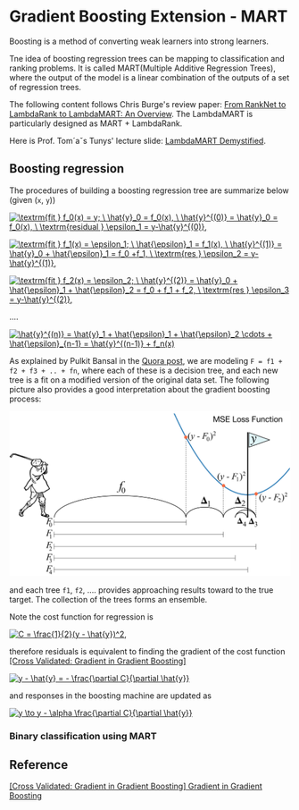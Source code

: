 
# Gradient Boosting Extension - MART


 Boosting is a method of converting weak learners into strong learners. 

Tne idea of boosting regression trees can be mapping to classification and ranking problems. It is called MART(Multiple Additive Regression Trees), where the output of the model is a linear combination of the outputs of a set of regression trees.

The following content follows Chris Burge's review paper: [From RankNet to LambdaRank to LambdaMART: An Overview](https://www.microsoft.com/en-us/research/uploads/prod/2016/02/MSR-TR-2010-82.pdf). The LambdaMART is particularly designed as MART + LambdaRank.

Here is Prof. Tom´aˇs Tunys' lecture slide: [LambdaMART Demystified](https://staff.fnwi.uva.nl/e.kanoulas/wp-content/uploads/Lecture-8-1-LambdaMart-Demystified.pdf).

## Boosting regression

The procedures of building a boosting regression tree are summarize below (given (`x`, `y`))

<a href="https://www.codecogs.com/eqnedit.php?latex=\textrm{fit&space;}&space;f_0(x)&space;=&space;y;&space;\&space;\hat{y}_0&space;=&space;f_0(x),&space;\&space;\hat{y}^{(0)}&space;=&space;\hat{y}_0&space;=&space;f_0(x),&space;\&space;\textrm{residual&space;}&space;\epsilon_1&space;=&space;y-\hat{y}^{(0)}," target="_blank"><img src="https://latex.codecogs.com/gif.latex?\textrm{fit&space;}&space;f_0(x)&space;=&space;y;&space;\&space;\hat{y}_0&space;=&space;f_0(x),&space;\&space;\hat{y}^{(0)}&space;=&space;\hat{y}_0&space;=&space;f_0(x),&space;\&space;\textrm{residual&space;}&space;\epsilon_1&space;=&space;y-\hat{y}^{(0)}," title="\textrm{fit } f_0(x) = y; \ \hat{y}_0 = f_0(x), \ \hat{y}^{(0)} = \hat{y}_0 = f_0(x), \ \textrm{residual } \epsilon_1 = y-\hat{y}^{(0)}," /></a>


<a href="https://www.codecogs.com/eqnedit.php?latex=\textrm{fit&space;}&space;f_1(x)&space;=&space;\epsilon_1;&space;\&space;\hat{\epsilon}_1&space;=&space;f_1(x),&space;\&space;\hat{y}^{(1)}&space;=&space;\hat{y}_0&space;&plus;&space;\hat{\epsilon}_1&space;=&space;f_0&space;&plus;f_1,&space;\&space;\textrm{res&space;}&space;\epsilon_2&space;=&space;y-\hat{y}^{(1)}," target="_blank"><img src="https://latex.codecogs.com/gif.latex?\textrm{fit&space;}&space;f_1(x)&space;=&space;\epsilon_1;&space;\&space;\hat{\epsilon}_1&space;=&space;f_1(x),&space;\&space;\hat{y}^{(1)}&space;=&space;\hat{y}_0&space;&plus;&space;\hat{\epsilon}_1&space;=&space;f_0&space;&plus;f_1,&space;\&space;\textrm{res&space;}&space;\epsilon_2&space;=&space;y-\hat{y}^{(1)}," title="\textrm{fit } f_1(x) = \epsilon_1; \ \hat{\epsilon}_1 = f_1(x), \ \hat{y}^{(1)} = \hat{y}_0 + \hat{\epsilon}_1 = f_0 +f_1, \ \textrm{res } \epsilon_2 = y-\hat{y}^{(1)}," /></a>


<a href="https://www.codecogs.com/eqnedit.php?latex=\textrm{fit&space;}&space;f_2(x)&space;=&space;\epsilon_2;&space;\&space;\hat{y}^{(2)}&space;=&space;\hat{y}_0&space;&plus;&space;\hat{\epsilon}_1&space;&plus;&space;\hat{\epsilon}_2&space;=&space;f_0&space;&plus;&space;f_1&space;&plus;&space;f_2,&space;\&space;\textrm{res&space;}&space;\epsilon_3&space;=&space;y-\hat{y}^{(2)}," target="_blank"><img src="https://latex.codecogs.com/gif.latex?\textrm{fit&space;}&space;f_2(x)&space;=&space;\epsilon_2;&space;\&space;\hat{y}^{(2)}&space;=&space;\hat{y}_0&space;&plus;&space;\hat{\epsilon}_1&space;&plus;&space;\hat{\epsilon}_2&space;=&space;f_0&space;&plus;&space;f_1&space;&plus;&space;f_2,&space;\&space;\textrm{res&space;}&space;\epsilon_3&space;=&space;y-\hat{y}^{(2)}," title="\textrm{fit } f_2(x) = \epsilon_2; \ \hat{y}^{(2)} = \hat{y}_0 + \hat{\epsilon}_1 + \hat{\epsilon}_2 = f_0 + f_1 + f_2, \ \textrm{res } \epsilon_3 = y-\hat{y}^{(2)}," /></a>

....


<a href="https://www.codecogs.com/eqnedit.php?latex=\hat{y}^{(n)}&space;=&space;\hat{y}_1&space;&plus;&space;\hat{\epsilon}_1&space;&plus;&space;\hat{\epsilon}_2&space;\cdots&space;&plus;&space;\hat{\epsilon}_{n-1}&space;=&space;\hat{y}^{(n-1)}&space;&plus;&space;f_n(x)" target="_blank"><img src="https://latex.codecogs.com/gif.latex?\hat{y}^{(n)}&space;=&space;\hat{y}_1&space;&plus;&space;\hat{\epsilon}_1&space;&plus;&space;\hat{\epsilon}_2&space;\cdots&space;&plus;&space;\hat{\epsilon}_{n-1}&space;=&space;\hat{y}^{(n-1)}&space;&plus;&space;f_n(x)" title="\hat{y}^{(n)} = \hat{y}_1 + \hat{\epsilon}_1 + \hat{\epsilon}_2 \cdots + \hat{\epsilon}_{n-1} = \hat{y}^{(n-1)} + f_n(x)" /></a>

As explained by Pulkit Bansal in the [Quora post](https://www.quora.com/What-is-an-intuitive-explanation-of-Gradient-Boosting), we are modeling `F = f1 + f2 + f3 + .. + fn`,  where each of these is a decision tree, and each new tree is a fit on a modified version of the original data set. The following picture also provides a good interpretation about the gradient boosting process:

![](images/golf.png)

and each tree `f1`, `f2`, .... provides approaching results toward to the true target. The collection of the trees forms an ensemble.

Note the cost function for regression is 

<a href="https://www.codecogs.com/eqnedit.php?latex=C&space;=&space;\frac{1}{2}(y&space;-&space;\hat{y})^2," target="_blank"><img src="https://latex.codecogs.com/gif.latex?C&space;=&space;\frac{1}{2}(y&space;-&space;\hat{y})^2," title="C = \frac{1}{2}(y - \hat{y})^2," /></a>

therefore residuals is equivalent to finding the gradient of the cost function [[Cross Validated: Gradient in Gradient Boosting]][Gradient in Gradient Boosting]

<a href="https://www.codecogs.com/eqnedit.php?latex=y&space;-&space;\hat{y}&space;=&space;-&space;\frac{\partial&space;C}{\partial&space;\hat{y}}" target="_blank"><img src="https://latex.codecogs.com/gif.latex?y&space;-&space;\hat{y}&space;=&space;-&space;\frac{\partial&space;C}{\partial&space;\hat{y}}" title="y - \hat{y} = - \frac{\partial C}{\partial \hat{y}}" /></a>

and responses in the boosting machine are updated as 

<a href="https://www.codecogs.com/eqnedit.php?latex=y&space;\to&space;y&space;-&space;\alpha&space;\frac{\partial&space;C}{\partial&space;\hat{y}}" target="_blank"><img src="https://latex.codecogs.com/gif.latex?y&space;\to&space;y&space;-&space;\alpha&space;\frac{\partial&space;C}{\partial&space;\hat{y}}" title="y \to y - \alpha \frac{\partial C}{\partial \hat{y}}" /></a>


### Binary classification using MART











 




## Reference






[Gradient in Gradient Boosting]: https://stats.stackexchange.com/questions/338658/gradient-in-gradient-boosting/340376#340376
[[Cross Validated: Gradient in Gradient Boosting] Gradient in Gradient Boosting](https://stats.stackexchange.com/questions/338658/gradient-in-gradient-boosting/340376#340376)








